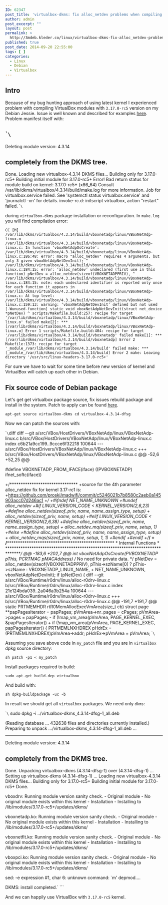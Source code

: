 ```yaml
---
ID: 62347
post_title: 'virtualbox-dkms: fix alloc_netdev problems when compiling with 3.17.0-rcX headers'
author: admin
post_excerpt: ""
layout: post
permalink: >
  http://3mdeb.kleder.co/linux/virtualbox-dkms-fix-alloc_netdev-problems-when-compiling-with-3-17-0-rcx-headers/
published: true
post_date: 2014-09-20 22:55:00
tags: [ ]
categories:
  - Linux
  - Debian
  - Virtualbox
---
```

## Intro

Because of my bug hunting approach of using latest kernel I experienced problem with compiling VirtualBox modules with `3.17.0-rc5` version on my Debian Jessie. Issue is well known and described for examples [here][1]. Problem manifest itself with:

## \``\`

Deleting module version: 4.3.14

## completely from the DKMS tree.

Done. Loading new virtualbox-4.3.14 DKMS files... Building only for 3.17.0-rc5+ Building initial module for 3.17.0-rc5+ Error! Bad return status for module build on kernel: 3.17.0-rc5+ (x86_64) Consult /var/lib/dkms/virtualbox/4.3.14/build/make.log for more information. Job for virtualbox.service failed. See 'systemctl status virtualbox.service' and 'journalctl -xn' for details. invoke-rc.d: initscript virtualbox, action "restart" failed. \``\`

during `virtualbox-dkms` package installation or reconfiguration. In `make.log` you will find compilation error:

`CC [M]  /var/lib/dkms/virtualbox/4.3.14/build/vboxnetadp/linux/VBoxNetAdp-linux.o
/var/lib/dkms/virtualbox/4.3.14/build/vboxnetadp/linux/VBoxNetAdp-linux.c: In function ‘vboxNetAdpOsCreate’:
/var/lib/dkms/virtualbox/4.3.14/build/vboxnetadp/linux/VBoxNetAdp-linux.c:186:48: error: macro "alloc_netdev" requires 4 arguments, but only 3 given
                            vboxNetAdpNetDevInit);
                                                ^
/var/lib/dkms/virtualbox/4.3.14/build/vboxnetadp/linux/VBoxNetAdp-linux.c:184:15: error: ‘alloc_netdev’ undeclared (first use in this function)
     pNetDev = alloc_netdev(sizeof(VBOXNETADPPRIV),
               ^
/var/lib/dkms/virtualbox/4.3.14/build/vboxnetadp/linux/VBoxNetAdp-linux.c:184:15: note: each undeclared identifier is reported only once for each function it appears in
/var/lib/dkms/virtualbox/4.3.14/build/vboxnetadp/linux/VBoxNetAdp-linux.c: At top level:
/var/lib/dkms/virtualbox/4.3.14/build/vboxnetadp/linux/VBoxNetAdp-linux.c:159:13: warning: ‘vboxNetAdpNetDevInit’ defined but not used [-Wunused-function]
 static void vboxNetAdpNetDevInit(struct net_device *pNetDev)
             ^
scripts/Makefile.build:257: recipe for target '/var/lib/dkms/virtualbox/4.3.14/build/vboxnetadp/linux/VBoxNetAdp-linux.o' failed
make[2]: *** [/var/lib/dkms/virtualbox/4.3.14/build/vboxnetadp/linux/VBoxNetAdp-linux.o] Error 1
scripts/Makefile.build:404: recipe for target '/var/lib/dkms/virtualbox/4.3.14/build/vboxnetadp' failed
make[1]: *** [/var/lib/dkms/virtualbox/4.3.14/build/vboxnetadp] Error 2
Makefile:1373: recipe for target '_module_/var/lib/dkms/virtualbox/4.3.14/build' failed
make: *** [_module_/var/lib/dkms/virtualbox/4.3.14/build] Error 2
make: Leaving directory '/usr/src/linux-headers-3.17.0-rc5+'`

For sure we have to wait for some time before new version of kernel and VirtualBox will catch up each other in Debian.

## Fix source code of Debian package

Let's get get virtualbox package source, fix issues rebuild package and install in the system. Patch to apply can be found [here][2].

`apt-get source virtualbox-dkms
cd virtualbox-4.3.14-dfsg`

Now we can patch the sources with:

\``\`diff diff --git a/src/VBox/HostDrivers/VBoxNetAdp/linux/VBoxNetAdp-linux.c b/src/VBox/HostDrivers/VBoxNetAdp/linux/VBoxNetAdp-linux.c index c6b21a9cc199..9ccce6f32218 100644 --- a/src/VBox/HostDrivers/VBoxNetAdp/linux/VBoxNetAdp-linux.c +++ b/src/VBox/HostDrivers/VBoxNetAdp/linux/VBoxNetAdp-linux.c @@ -52,6 +52,25 @@

#define VBOXNETADP_FROM_IFACE(iface) ((PVBOXNETADP) ifnet_softc(iface))

+/******************************* +source for the 4th parameter alloc_netdev fix for kernel 3.17-rc1 is: +https://github.com/proski/madwifi/commit/c5246021b7b8580c2aeb0a145903acc07d246ac1 +*/ +#ifndef NET_NAME_UNKNOWN +#undef alloc_netdev +#if LINUX_VERSION_CODE < KERNEL_VERSION(2,6,23) +#define alloc_netdev(sizeof_priv, name, name_assign_type, setup) + alloc_netdev(sizeof_priv, name, setup) +#elif LINUX_VERSION_CODE < KERNEL_VERSION(2,6,38) +#define alloc_netdev(sizeof_priv, name, name_assign_type, setup) + alloc_netdev_mq(sizeof_priv, name, setup, 1) +#else +#define alloc_netdev(sizeof_priv, name, name_assign_type, setup) + alloc_netdev_mqs(sizeof_priv, name, setup, 1, 1) +#endif +#endif +/*******************************/ + /******************************************************************************* * Internal Functions * *******************************************************************************/ @@ -183,6 +202,7 @@ int vboxNetAdpOsCreate(PVBOXNETADP pThis, PCRTMAC pMACAddress) /* No need for private data. */ pNetDev = alloc_netdev(sizeof(VBOXNETADPPRIV), pThis->szName[0] ? pThis->szName : VBOXNETADP_LINUX_NAME, + NET_NAME_UNKNOWN, vboxNetAdpNetDevInit); if (pNetDev) { diff --git a/src/VBox/Runtime/r0drv/linux/alloc-r0drv-linux.c b/src/VBox/Runtime/r0drv/linux/alloc-r0drv-linux.c index 21e124bda039..2a046a3b254a 100644 --- a/src/VBox/Runtime/r0drv/linux/alloc-r0drv-linux.c +++ b/src/VBox/Runtime/r0drv/linux/alloc-r0drv-linux.c @@ -191,7 +191,7 @@ static PRTMEMHDR rtR0MemAllocExecVmArea(size_t cb) struct page **papPagesIterator = papPages; pVmArea->nr_pages = cPages; pVmArea->pages = papPages; - if (!map_vm_area(pVmArea, PAGE_KERNEL_EXEC, &papPagesIterator)) + if (!map_vm_area(pVmArea, PAGE_KERNEL_EXEC, papPagesIterator)) { PRTMEMLNXHDREX pHdrEx = (PRTMEMLNXHDREX)pVmArea->addr; pHdrEx->pVmArea = pVmArea; \``\`

Assuming you save above code in `my_patch` file and you are in `virtualbox` dpkg source directory:

`sh
patch -p1 < my_patch`

Install packages required to build:

`sudo apt-get build-dep virtualbox`

And build with:

`sh
dpkg-buildpackage -uc -b`

In result we should get all `virtualbox` packages. We need only `dkms`:

\``\` sudo dpkg -i ../virtualbox-dkms_4.3.14-dfsg-1_all.deb

(Reading database ... 432638 files and directories currently installed.) Preparing to unpack .../virtualbox-dkms_4.3.14-dfsg-1_all.deb ...

* * *

Deleting module version: 4.3.14

## completely from the DKMS tree.

Done. Unpacking virtualbox-dkms (4.3.14-dfsg-1) over (4.3.14-dfsg-1) ... Setting up virtualbox-dkms (4.3.14-dfsg-1) ... Loading new virtualbox-4.3.14 DKMS files... Building only for 3.17.0-rc5+ Building initial module for 3.17.0-rc5+ Done.

vboxdrv: Running module version sanity check. - Original module - No original module exists within this kernel - Installation - Installing to /lib/modules/3.17.0-rc5+/updates/dkms/

vboxnetadp.ko: Running module version sanity check. - Original module - No original module exists within this kernel - Installation - Installing to /lib/modules/3.17.0-rc5+/updates/dkms/

vboxnetflt.ko: Running module version sanity check. - Original module - No original module exists within this kernel - Installation - Installing to /lib/modules/3.17.0-rc5+/updates/dkms/

vboxpci.ko: Running module version sanity check. - Original module - No original module exists within this kernel - Installation - Installing to /lib/modules/3.17.0-rc5+/updates/dkms/

sed: -e expression #1, char 6: unknown command: `m' depmod....

DKMS: install completed.\` \```

And we can happily use VirtualBox with `3.17.0-rc5` kernel.

 [1]: https://bugs.launchpad.net/ubuntu/+source/virtualbox/+bug/1358157
 [2]: https://forums.virtualbox.org/viewtopic.php?p=296650#p296650